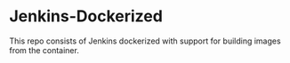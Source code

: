 # Jenkins-Dockerized
This repo consists of Jenkins dockerized with support for building images from the container.
